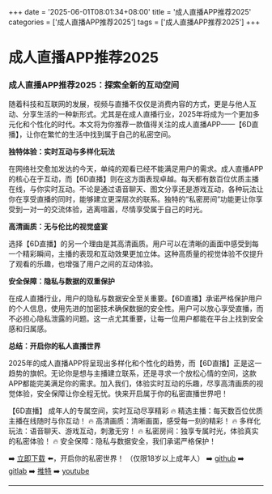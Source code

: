 +++
date = '2025-06-01T08:01:34+08:00'
title = '成人直播APP推荐2025'
categories = ['成人直播APP推荐2025']
tags = ['成人直播APP推荐2025']
+++

# 成人直播APP推荐2025

### 成人直播APP推荐2025：探索全新的互动空间

随着科技和互联网的发展，视频与直播不仅仅是消费内容的方式，更是与他人互动、分享生活的一种新形式。尤其是在成人直播行业，2025年将成为一个更加多元化和个性化的时代。本文将为你推荐一款值得关注的成人直播APP——【6D直播】，让你在繁忙的生活中找到属于自己的私密空间。

**独特体验：实时互动与多样化玩法**

在网络社交愈加发达的今天，单纯的观看已经不能满足用户的需求。成人直播APP的核心在于互动，而【6D直播】则在这方面表现卓越。每天都有数百位优质主播在线，与你实时互动。不论是通过语音聊天、图文分享还是游戏互动，各种玩法让你在享受直播的同时，能够建立更深层次的联系。独特的“私密房间”功能更让你享受到一对一的交流体验，逃离喧嚣，尽情享受属于自己的时光。

**高清画质：无与伦比的视觉盛宴**

选择【6D直播】的另一个理由是其高清画质。用户可以在清晰的画面中感受到每一个精彩瞬间，主播的表现和互动效果更加立体。这种高质量的视觉体验不仅提升了观看的乐趣，也增强了用户之间的互动体验。

**安全保障：隐私与数据的双重保护**

在成人直播行业，用户的隐私与数据安全至关重要。【6D直播】承诺严格保护用户的个人信息，使用先进的加密技术确保数据的安全性。用户可以放心享受直播，而不必担心隐私泄露的问题。这一点尤其重要，让每一位用户都能在平台上找到安全感和归属感。

**总结：开启你的私人直播世界**

2025年的成人直播APP将呈现出多样化和个性化的趋势，而【6D直播】正是这一趋势的旗帜。无论你是想与主播建立联系，还是寻求一个放松心情的空间，这款APP都能完美满足你的需求。加入我们，体验实时互动的乐趣，尽享高清画质的视觉体验，安全保障让你全程无忧。快来开启属于你的私密直播世界吧！

【6D直播】
成年人的专属空间，实时互动尽享精彩
🔥 精选主播：每天数百位优质主播在线随时与你互动！
🔥 高清画质：清晰画面，感受每一刻的精彩！
🔥 多样化玩法：语音聊天、游戏互动，刺激无穷！
🔥 私密房间：独享专属时光，体验真实的私密体验！
🔥 安全保障：隐私与数据安全，我们承诺严格保护！

➡️ [立即下载](https://down123.s3.ap-east-1.amazonaws.com/down/down.html?channelCode=blog) ⬅️，开启你的私密世界！
（仅限18岁以上成年人）
➡️ [github](https://aldult-live.github.io/)
➡️ [gitlab](https://seo-09598d.gitlab.io/)
➡️ [推特](https://x.com/wegame33)
➡️ [youtube](https://www.youtube.com/@6Dlive)

---
